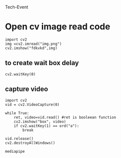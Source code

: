  Tech-Event
# **Open cv image read code**
```
import cv2
img =cv2.imread("img.png")
cv2.imshow("fdkvkd",img)
```

## **to create wait box delay**
```
cv2.waitKey(0)
```
## capture video
````
import cv2
vid = cv2.VideoCapture(0)

while True:
    ret, video=vid.read() #ret is booleean function
    cv2.imshow("box", video)
    if cv2.waitKey(1) == ord("a"):
        break

vid.release()
cv2.destroyAllWindows()

````
`````
mediapipe
``````

